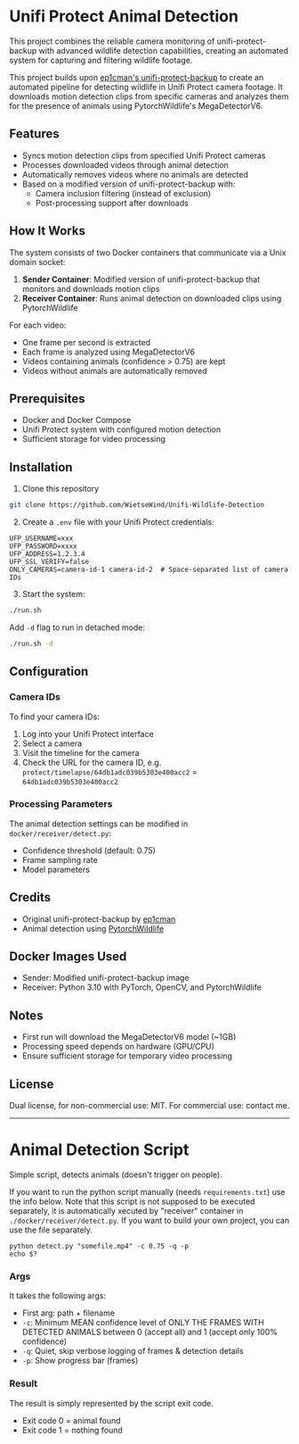 # Unifi Protect Animal Detection

This project combines the reliable camera monitoring of unifi-protect-backup with advanced wildlife detection capabilities, creating an automated system for capturing and filtering wildlife footage.

This project builds upon [ep1cman's unifi-protect-backup](https://github.com/ep1cman/unifi-protect-backup) to create an automated pipeline for detecting wildlife in Unifi Protect camera footage. It downloads motion detection clips from specific cameras and analyzes them for the presence of animals using PytorchWildlife's MegaDetectorV6.

## Features

- Syncs motion detection clips from specified Unifi Protect cameras
- Processes downloaded videos through animal detection
- Automatically removes videos where no animals are detected
- Based on a modified version of unifi-protect-backup with:
  - Camera inclusion filtering (instead of exclusion)
  - Post-processing support after downloads

## How It Works

The system consists of two Docker containers that communicate via a Unix domain socket:

1. **Sender Container**: Modified version of unifi-protect-backup that monitors and downloads motion clips
2. **Receiver Container**: Runs animal detection on downloaded clips using PytorchWildlife

For each video:
- One frame per second is extracted
- Each frame is analyzed using MegaDetectorV6
- Videos containing animals (confidence > 0.75) are kept
- Videos without animals are automatically removed

## Prerequisites

- Docker and Docker Compose
- Unifi Protect system with configured motion detection
- Sufficient storage for video processing

## Installation

1. Clone this repository
```bash
git clone https://github.com/WietseWind/Unifi-Wildlife-Detection
```

2. Create a `.env` file with your Unifi Protect credentials:
```env
UFP_USERNAME=xxx
UFP_PASSWORD=xxxx
UFP_ADDRESS=1.2.3.4
UFP_SSL_VERIFY=false
ONLY_CAMERAS=camera-id-1 camera-id-2  # Space-separated list of camera IDs
```

3. Start the system:
```bash
./run.sh
```

Add `-d` flag to run in detached mode:
```bash
./run.sh -d
```

## Configuration

### Camera IDs

To find your camera IDs:
1. Log into your Unifi Protect interface
2. Select a camera
3. Visit the timeline for the camera
4. Check the URL for the camera ID, e.g. `protect/timelapse/64db1adc039b5303e400acc2` = `64db1adc039b5303e400acc2`

### Processing Parameters

The animal detection settings can be modified in `docker/receiver/detect.py`:
- Confidence threshold (default: 0.75)
- Frame sampling rate
- Model parameters

## Credits

- Original unifi-protect-backup by [ep1cman](https://github.com/ep1cman/unifi-protect-backup)
- Animal detection using [PytorchWildlife](https://github.com/PytorchWildlife/PytorchWildlife)

## Docker Images Used

- Sender: Modified unifi-protect-backup image
- Receiver: Python 3.10 with PyTorch, OpenCV, and PytorchWildlife

## Notes

- First run will download the MegaDetectorV6 model (~1GB)
- Processing speed depends on hardware (GPU/CPU)
- Ensure sufficient storage for temporary video processing

## License

Dual license, for non-commercial use: MIT. For commercial use: contact me.

---

# Animal Detection Script

Simple script, detects animals (doesn't trigger on people).

If you want to run the python script manually (needs `requirements.txt`) use the info below. Note that this
script is not supposed to be executed separately, it is automatically xecuted by "receiver" container
in `./docker/receiver/detect.py`. If you want to build your own project, you can use the file separately.

```
python detect.py "somefile.mp4" -c 0.75 -q -p
echo $?
```

### Args
It takes the following args:

- First arg: path + filename
- `-c`: Minimum MEAN confidence level of ONLY THE FRAMES WITH DETECTED ANIMALS between 0 (accept all) and 1 (accept only 100% confidence)
- `-q`: Quiet, skip verbose logging of frames & detection details
- `-p`: Show progress bar (frames)

### Result

The result is simply represented by the script exit code. 

- Exit code 0 = animal found
- Exit code 1 = nothing found
